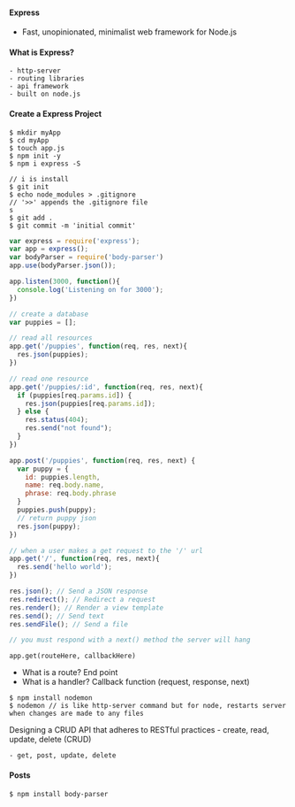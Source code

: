#### Express
  - Fast, unopinionated, minimalist web framework for Node.js

  #### What is Express?
    - http-server
    - routing libraries
    - api framework
    - built on node.js


  #### Create a Express Project

  ```
  $ mkdir myApp
  $ cd myApp
  $ touch app.js
  $ npm init -y
  $ npm i express -S

  // i is install
  $ git init
  $ echo node_modules > .gitignore
  // '>>' appends the .gitignore file
  s
  $ git add .
  $ git commit -m 'initial commit'

  ```

  ```js
  var express = require('express');
  var app = express();
  var bodyParser = require('body-parser')
  app.use(bodyParser.json());

  app.listen(3000, function(){
    console.log('Listening on for 3000');
  })

  // create a database
  var puppies = [];

  // read all resources
  app.get('/puppies', function(req, res, next){
    res.json(puppies);
  })

  // read one resource
  app.get('/puppies/:id', function(req, res, next){
    if (puppies[req.params.id]) {
      res.json(puppies[req.params.id]);
    } else {
      res.status(404);
      res.send("not found");
    }
  })

  app.post('/puppies', function(req, res, next) {
    var puppy = {
      id: puppies.length,
      name: req.body.name,
      phrase: req.body.phrase
    }
    puppies.push(puppy);
    // return puppy json
    res.json(puppy);
  })

  ```

```js
// when a user makes a get request to the '/' url
app.get('/', function(req, res, next){
  res.send('hello world');
})

res.json(); // Send a JSON response
res.redirect(); // Redirect a request
res.render(); // Render a view template
res.send(); // Send text
res.sendFile(); // Send a file

// you must respond with a next() method the server will hang

```  

  `app.get(routeHere, callbackHere)`

  - What is a route? End point
  - What is a handler? Callback function (request, response, next)

  ```
  $ npm install nodemon
  $ nodemon // is like http-server command but for node, restarts server when changes are made to any files

  ```

  Designing a CRUD API that adheres to RESTful practices
    - create, read, update, delete (CRUD)

    - get, post, update, delete

#### Posts
  `$ npm install body-parser`
